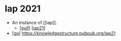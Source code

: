 # Iap 2021

- An instance of [[iap]].
  - [[pull]] [[iap21]]
- [[go]] https://knowledgestructure.pubpub.org/iap21


[//begin]: # "Autogenerated link references for markdown compatibility"
[pull]: pull "Pull"
[iap21]: iap21 "Iap21"
[go]: go "Go"
[//end]: # "Autogenerated link references"